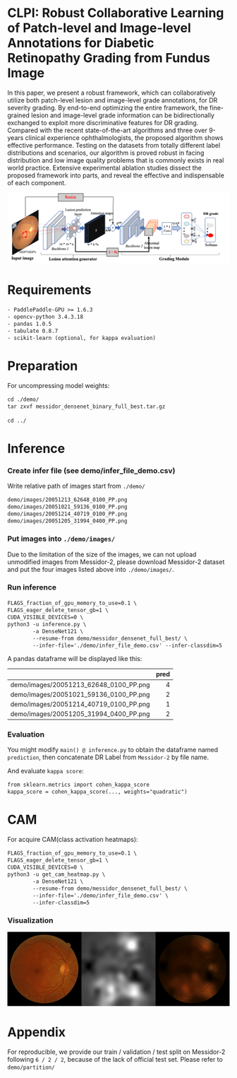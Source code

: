 # CLPI: Robust Collaborative Learning of Patch-level and Image-level Annotations for Diabetic Retinopathy Grading from Fundus Image
In this paper, we present a robust framework, which can collaboratively utilize both patch-level lesion and image-level grade annotations, for DR severity grading. By end-to-end optimizing the entire framework, the fine-grained lesion and image-level grade information can be bidirectionally exchanged to exploit more discriminative features for DR grading. Compared with the recent state-of-the-art algorithms and three over 9-years clinical experience ophthalmologists, the proposed algorithm shows effective performance. Testing on the datasets from totally different label distributions and scenarios, our algorithm is proved robust in facing distribution and low image quality problems that is commonly exists in real world practice. Extensive experimental ablation studies dissect the proposed framework into parts, and reveal the effective and indispensable of each component.

![Arch](./figs/arch.png)

# Requirements
    - PaddlePaddle-GPU >= 1.6.3
    - opencv-python 3.4.3.18
    - pandas 1.0.5
    - tabulate 0.8.7
    - scikit-learn (optional, for kappa evaluation)
 
# Preparation
For uncompressing model weights:
```
cd ./demo/
tar zxvf messidor_densenet_binary_full_best.tar.gz

cd ../
```

# Inference
### Create infer file (see demo/infer_file_demo.csv)
Write relative path of images start from `./demo/`
```
demo/images/20051213_62648_0100_PP.png
demo/images/20051021_59136_0100_PP.png
demo/images/20051214_40719_0100_PP.png
demo/images/20051205_31994_0400_PP.png
```

### Put images into `./demo/images/`
Due to the limitation of the size of the images, we can not upload unmodified images from Messidor-2, please download Messidor-2 dataset and put the four images listed above into `./demo/images/`.

### Run inference
```
FLAGS_fraction_of_gpu_memory_to_use=0.1 \
FLAGS_eager_delete_tensor_gb=1 \
CUDA_VISIBLE_DEVICES=0 \
python3 -u inference.py \
        -a DenseNet121 \
        --resume-from demo/messidor_densenet_full_best/ \
        --infer-file='./demo/infer_file_demo.csv' --infer-classdim=5
```

A pandas dataframe will be displayed like this:

|                                        |   pred |
|:---------------------------------------|-------:|
| demo/images/20051213_62648_0100_PP.png |      4 |
| demo/images/20051021_59136_0100_PP.png |      2 |
| demo/images/20051214_40719_0100_PP.png |      1 |
| demo/images/20051205_31994_0400_PP.png |      2 |

### Evaluation
You might modify `main() @ inference.py` to obtain the dataframe named `prediction`, 
then concatenate DR Label from `Messidor-2` by file name.

And evaluate `kappa score`:
```
from sklearn.metrics import cohen_kappa_score
kappa_score = cohen_kappa_score(..., weights="quadratic")
```

# CAM
For acquire CAM(class activation heatmaps):
```
FLAGS_fraction_of_gpu_memory_to_use=0.1 \
FLAGS_eager_delete_tensor_gb=1 \
CUDA_VISIBLE_DEVICES=0 \
python3 -u get_cam_heatmap.py \
        -a DenseNet121 \
        --resume-from demo/messidor_densenet_full_best/ \
        --infer-file='./demo/infer_file_demo.csv' \
        --infer-classdim=5
```

### Visualization
![CAM](./cam_heatmaps/20051021_59136_0100_PP.png)

# Appendix
For reproducible, we provide our train / validation / test split on Messidor-2 following `6 / 2 / 2`, because of the lack of official test set. Please refer to `demo/partition/`